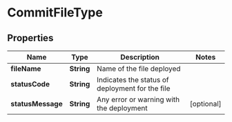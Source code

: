 

# CommitFileType


## Properties

| Name | Type | Description | Notes |
|------------ | ------------- | ------------- | -------------|
|**fileName** | **String** | Name of the file deployed |  |
|**statusCode** | **String** | Indicates the status of deployment for the file |  |
|**statusMessage** | **String** | Any error or warning with the deployment |  [optional] |



